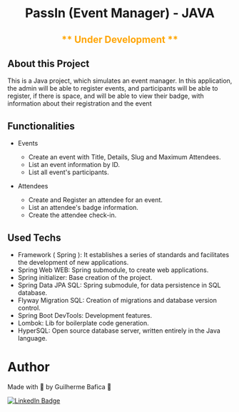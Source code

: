 <h1 align="center">PassIn (Event Manager) - JAVA</h1>

<h2 align="center" style="color:orange;">** Under Development **</h1>

## About this Project

This is a Java project, which simulates an event manager. In this application, the admin will be able to register events, and participants will be able to register, if there is space, and will be able to view their badge, with information about their registration and the event

## Functionalities

- Events

  - Create an event with Title, Details, Slug and Maximum Attendees.
  - List an event information by ID.
  - List all event's participants.

- Attendees
  - Create and Register an attendee for an event.
  - List an attendee's badge information.
  - Create the attendee check-in.

## Used Techs

- Framework ( Spring ): It establishes a series of standards and facilitates the development of new applications.
- Spring Web WEB: Spring submodule, to create web applications.
- Spring initializer: Base creation of the project.
- Spring Data JPA SQL: Spring submodule, for data persistence in SQL database.
- Flyway Migration SQL: Creation of migrations and database version control.
- Spring Boot DevTools: Development features.
- Lombok: Lib for boilerplate code generation.
- HyperSQL: Open source database server, written entirely in the Java language.

# Author

Made with 💜 by Guilherme Bafica 👋

[![LinkedIn Badge](https://img.shields.io/badge/-GuilhermeBafica-blue?style=flat-square&logo=Linkedin&logoColor=white&link=https://www.linkedin.com/in/guilhermebafica/)](https://www.linkedin.com/in/guilhermebafica/)
